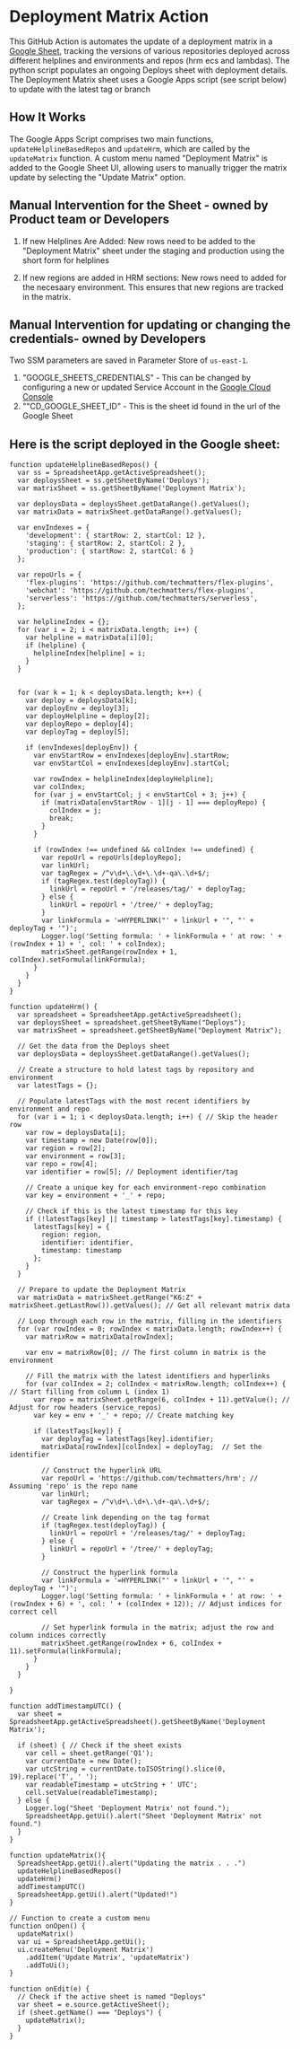 # Deployment Matrix Action

This GitHub Action is automates the update of a deployment matrix in a [Google Sheet](https://docs.google.com/spreadsheets/d/1UccoRr51TiQR6tUsq3SrNsP9FVm0tMfhdWX7VvHXkbQ/edit?gid=1480518226#gid=1480518226), tracking the versions of various repositories deployed across different helplines and environments and repos (hrm ecs and lambdas). The python script populates an ongoing Deploys sheet with deployment details. The Deployment Matrix sheet uses a Google Apps script (see script below) to update with the latest tag or branch

## How It Works

The Google Apps Script comprises two main functions, `updateHelplineBasedRepos` and `updateHrm`, which are called by the `updateMatrix` function. A custom menu named "Deployment Matrix" is added to the Google Sheet UI, allowing users to manually trigger the matrix update by selecting the "Update Matrix" option.

## Manual Intervention for the Sheet - owned by Product team or Developers

1. If new Helplines Are Added: 
New rows need to be added to the "Deployment Matrix" sheet under the staging and production using the short form for helplines

2. If new regions are added in HRM sections: New rows need to added for the necesaary environment. This ensures that new regions are tracked in the matrix.


## Manual Intervention for updating or changing the credentials- owned by Developers

Two SSM parameters are saved in Parameter Store of `us-east-1`. 
1. "GOOGLE_SHEETS_CREDENTIALS" - This can be changed by configuring a new or updated Service Account in the [Google Cloud Console](https://console.cloud.google.com/apis/credentials) 
2. ""CD_GOOGLE_SHEET_ID" - This is the sheet id found in the url of the Google Sheet


## Here is the script deployed in the Google sheet: 

```
function updateHelplineBasedRepos() {
  var ss = SpreadsheetApp.getActiveSpreadsheet();
  var deploysSheet = ss.getSheetByName('Deploys');
  var matrixSheet = ss.getSheetByName('Deployment Matrix');
  
  var deploysData = deploysSheet.getDataRange().getValues();
  var matrixData = matrixSheet.getDataRange().getValues();
  
  var envIndexes = {
    'development': { startRow: 2, startCol: 12 },
    'staging': { startRow: 2, startCol: 2 },
    'production': { startRow: 2, startCol: 6 }
  };

  var repoUrls = {
    'flex-plugins': 'https://github.com/techmatters/flex-plugins',
    'webchat': 'https://github.com/techmatters/flex-plugins',
    'serverless': 'https://github.com/techmatters/serverless',
  };

  var helplineIndex = {};
  for (var i = 2; i < matrixData.length; i++) {
    var helpline = matrixData[i][0];
    if (helpline) {
      helplineIndex[helpline] = i;
    }
  }
  

  for (var k = 1; k < deploysData.length; k++) {
    var deploy = deploysData[k];
    var deployEnv = deploy[3];
    var deployHelpline = deploy[2];
    var deployRepo = deploy[4];
    var deployTag = deploy[5];

    if (envIndexes[deployEnv]) {
      var envStartRow = envIndexes[deployEnv].startRow;
      var envStartCol = envIndexes[deployEnv].startCol;

      var rowIndex = helplineIndex[deployHelpline];
      var colIndex;
      for (var j = envStartCol; j < envStartCol + 3; j++) {
        if (matrixData[envStartRow - 1][j - 1] === deployRepo) {
          colIndex = j;
          break;
        }
      }

      if (rowIndex !== undefined && colIndex !== undefined) {
        var repoUrl = repoUrls[deployRepo];
        var linkUrl;
        var tagRegex = /^v\d+\.\d+\.\d+-qa\.\d+$/;
        if (tagRegex.test(deployTag)) {
          linkUrl = repoUrl + '/releases/tag/' + deployTag;
        } else {
          linkUrl = repoUrl + '/tree/' + deployTag;
        }
        var linkFormula = '=HYPERLINK("' + linkUrl + '", "' + deployTag + '")';
        Logger.log('Setting formula: ' + linkFormula + ' at row: ' + (rowIndex + 1) + ', col: ' + colIndex);
        matrixSheet.getRange(rowIndex + 1, colIndex).setFormula(linkFormula);
      }
    }
  }
}

function updateHrm() {
  var spreadsheet = SpreadsheetApp.getActiveSpreadsheet();
  var deploysSheet = spreadsheet.getSheetByName("Deploys");
  var matrixSheet = spreadsheet.getSheetByName("Deployment Matrix");

  // Get the data from the Deploys sheet
  var deploysData = deploysSheet.getDataRange().getValues();

  // Create a structure to hold latest tags by repository and environment
  var latestTags = {};

  // Populate latestTags with the most recent identifiers by environment and repo
  for (var i = 1; i < deploysData.length; i++) { // Skip the header row
    var row = deploysData[i];
    var timestamp = new Date(row[0]);
    var region = row[2];
    var environment = row[3];
    var repo = row[4];
    var identifier = row[5]; // Deployment identifier/tag

    // Create a unique key for each environment-repo combination
    var key = environment + '_' + repo;

    // Check if this is the latest timestamp for this key
    if (!latestTags[key] || timestamp > latestTags[key].timestamp) {
      latestTags[key] = {
        region: region,
        identifier: identifier,
        timestamp: timestamp
      };
    }
  }

  // Prepare to update the Deployment Matrix
  var matrixData = matrixSheet.getRange("K6:Z" + matrixSheet.getLastRow()).getValues(); // Get all relevant matrix data

  // Loop through each row in the matrix, filling in the identifiers
  for (var rowIndex = 0; rowIndex < matrixData.length; rowIndex++) {
    var matrixRow = matrixData[rowIndex];

    var env = matrixRow[0]; // The first column in matrix is the environment

    // Fill the matrix with the latest identifiers and hyperlinks
    for (var colIndex = 2; colIndex < matrixRow.length; colIndex++) { // Start filling from column L (index 1)
      var repo = matrixSheet.getRange(6, colIndex + 11).getValue(); // Adjust for row headers (service_repos)
      var key = env + '_' + repo; // Create matching key

      if (latestTags[key]) {
        var deployTag = latestTags[key].identifier; 
        matrixData[rowIndex][colIndex] = deployTag;  // Set the identifier

        // Construct the hyperlink URL
        var repoUrl = 'https://github.com/techmatters/hrm'; // Assuming 'repo' is the repo name
        var linkUrl;
        var tagRegex = /^v\d+\.\d+\.\d+-qa\.\d+$/;

        // Create link depending on the tag format
        if (tagRegex.test(deployTag)) {
          linkUrl = repoUrl + '/releases/tag/' + deployTag;
        } else {
          linkUrl = repoUrl + '/tree/' + deployTag;
        }

        // Construct the hyperlink formula
        var linkFormula = '=HYPERLINK("' + linkUrl + '", "' + deployTag + '")';
        Logger.log('Setting formula: ' + linkFormula + ' at row: ' + (rowIndex + 6) + ', col: ' + (colIndex + 12)); // Adjust indices for correct cell

        // Set hyperlink formula in the matrix; adjust the row and column indices correctly
        matrixSheet.getRange(rowIndex + 6, colIndex + 11).setFormula(linkFormula);
      }
    }
  }

}

function addTimestampUTC() {
  var sheet = SpreadsheetApp.getActiveSpreadsheet().getSheetByName('Deployment Matrix');
  
  if (sheet) { // Check if the sheet exists
    var cell = sheet.getRange('Q1'); 
    var currentDate = new Date(); 
    var utcString = currentDate.toISOString().slice(0, 19).replace('T', ' '); 
    var readableTimestamp = utcString + ' UTC'; 
    cell.setValue(readableTimestamp); 
  } else {
    Logger.log("Sheet 'Deployment Matrix' not found.");
    SpreadsheetApp.getUi().alert("Sheet 'Deployment Matrix' not found.")
  }
}

function updateMatrix(){
  SpreadsheetApp.getUi().alert("Updating the matrix . . .")
  updateHelplineBasedRepos()
  updateHrm()
  addTimestampUTC()
  SpreadsheetApp.getUi().alert("Updated!")
}

// Function to create a custom menu
function onOpen() {
  updateMatrix()
  var ui = SpreadsheetApp.getUi();
  ui.createMenu('Deployment Matrix')
    .addItem('Update Matrix', 'updateMatrix')
    .addToUi();
}

function onEdit(e) {
  // Check if the active sheet is named "Deploys"
  var sheet = e.source.getActiveSheet();
  if (sheet.getName() === "Deploys") {
    updateMatrix();
  }
}
````